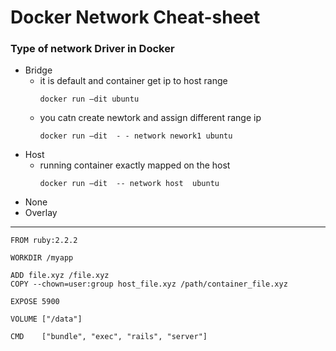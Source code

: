 # Docker Network Cheat-sheet

### Type of network Driver in Docker

* Bridge
  	- it is default and container get ip to host range
  	  ```     
	  docker run –dit ubuntu  
  	  ```
   	- you catn create newtork and assign different range ip
   	  ```
	  docker run –dit  - - network nework1 ubuntu  
	  ```
* Host
  	- running container exactly mapped on the host
  	  ```
	  docker run –dit  -- network host  ubuntu
  	  ```
* None
* Overlay
-----------------------------------------------------------------


```
FROM ruby:2.2.2

WORKDIR /myapp

ADD file.xyz /file.xyz
COPY --chown=user:group host_file.xyz /path/container_file.xyz

EXPOSE 5900

VOLUME ["/data"]

CMD    ["bundle", "exec", "rails", "server"]

```
